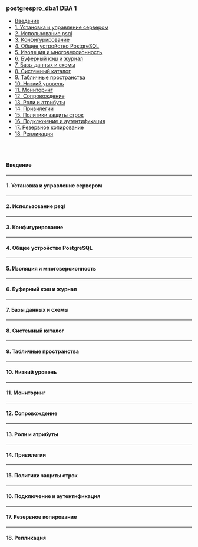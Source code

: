 ### postgrespro_dba1 DBA 1</br>

- [     Введение](#course_postgrespro_dba1_introduction)
- [1.	Установка и управление сервером](#course_postgrespro_dba1_item_1)
- [2.	Использование psql](#course_postgrespro_dba1_item_2)
- [3.	Конфигурирование](#course_postgrespro_dba1_item_3_)
- [4.	Общее устройство PostgreSQL](#course_postgrespro_dba1_item_4_)
- [5.	Изоляция и многоверсионность](#course_postgrespro_dba1_item_5_)
- [6.	Буферный кэш и журнал](#course_postgrespro_dba1_item_6_)
- [7.	Базы данных и схемы](#course_postgrespro_dba1_item_7_)
- [8.	Системный каталог](#course_postgrespro_dba1_item_8_)
- [9.	Табличные пространства](#course_postgrespro_dba1_item_9_)
- [10.	Низкий уровень](#course_postgrespro_dba1_item_10)
- [11.	Мониторинг](#course_postgrespro_dba1_item_11)
- [12.	Сопровождение](#course_postgrespro_dba1_item_12)
- [13.	Роли и атрибуты](#course_postgrespro_dba1_item_13)
- [14.	Привилегии](#course_postgrespro_dba1_item_14)
- [15.	Политики защиты строк](#course_postgrespro_dba1_item_15)
- [16.	Подключение и аутентификация](#course_postgrespro_dba1_item_16)
- [17.	Резервное копирование](#course_postgrespro_dba1_item_17)
- [18.	Репликация](#course_postgrespro_dba1_item_18)
</br>
</br>

#### Введение <a name=course_postgrespro_dba1_introduction></a></br>
---
#### 1.	Установка и управление сервером <a name=course_postgrespro_dba1_item_1></a></br>
---
#### 2.	Использование psql <a name=course_postgrespro_dba1_item_2></a></br>
---
#### 3.	Конфигурирование <a name=course_postgrespro_dba1_item_3_></a></br>
---
#### 4.	Общее устройство PostgreSQL <a name=course_postgrespro_dba1_item_4_></a></br>
---
#### 5.	Изоляция и многоверсионность <a name=course_postgrespro_dba1_item_5_></a></br>
---
#### 6.	Буферный кэш и журнал <a name=course_postgrespro_dba1_item_6_></a></br>
---
#### 7.	Базы данных и схемы <a name=course_postgrespro_dba1_item_7_></a></br>
---
#### 8.	Системный каталог <a name=course_postgrespro_dba1_item_8_></a></br>
---
#### 9.	Табличные пространства <a name=course_postgrespro_dba1_item_9_></a></br>
---
#### 10. Низкий уровень <a name=course_postgrespro_dba1_item_10></a></br>
---
#### 11. Мониторинг <a name=course_postgrespro_dba1_item_11></a></br>
---
#### 12. Сопровождение <a name=course_postgrespro_dba1_item_12></a></br>
---
#### 13. Роли и атрибуты <a name=course_postgrespro_dba1_item_13></a></br>
---
#### 14. Привилегии <a name=course_postgrespro_dba1_item_14></a></br>
---
#### 15. Политики защиты строк <a name=course_postgrespro_dba1_item_15></a></br>
---
#### 16. Подключение и аутентификация <a name=course_postgrespro_dba1_item_16></a></br>
---
#### 17. Резервное копирование <a name=course_postgrespro_dba1_item_17></a></br>
---
#### 18. Репликация <a name=course_postgrespro_dba1_item_18></a></br>

